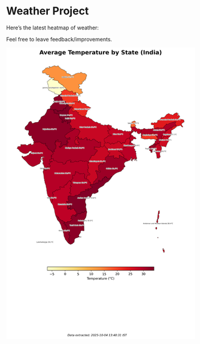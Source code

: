 # Weather Project

Here’s the latest heatmap of weather:

Feel free to leave feedback/improvements.

![India Heatmap](docs/assets/india_heatmap.png?v=E0D679)
